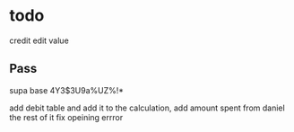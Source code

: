 # todo

credit edit value

## Pass

supa base
4Y3$3U9a%UZ%!\*

add debit table and add it to the calculation, 
add amount spent from daniel the rest of it
 fix opeining errror